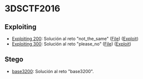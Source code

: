 # 3DSCTF2016

## Exploiting

- [Exploiting 200](https://github.com/g4ngli0s/CTF/blob/master/3DSCTF2016/solucion-not_the_same.md): Solución al reto "not_the_same" ([File](https://github.com/g4ngli0s/CTF/blob/master/3DSCTF2016/not_the_same)) ([Exploit](https://github.com/g4ngli0s/CTF/blob/master/3DSCTF2016/pwn_not_the_same.py))
- [Exploiting 300](https://github.com/g4ngli0s/CTF/blob/master/3DSCTF2016/solucion-please_no.md): Solución al reto "please_no" ([File](https://github.com/g4ngli0s/CTF/blob/master/3DSCTF2016/please_no)) ([Exploit](https://github.com/g4ngli0s/CTF/blob/master/3DSCTF2016/pwn_please_no.py))

## Stego

- [base3200](https://github.com/g4ngli0s/CTF/blob/master/3DSCTF2016/base3200.md): Solución al reto "base3200".

